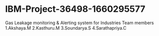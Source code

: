 # IBM-Project-36498-1660295577
Gas Leakage monitoring &amp; Alerting system for Industries
Team members
      1.Akshaya.M
      2.Kasthuru.M
      3.Soundarya.S
      4.Sarathapriya.C

